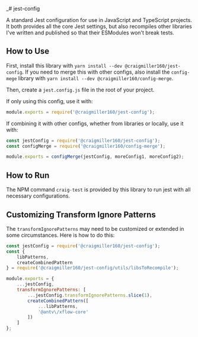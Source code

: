 _# jest-config

A standard Jest configuration for use in JavaScript and TypeScript projects. It both provides all the core Jest settings, but also recompiles other libraries I've written and published so that their ESModules won't break tests.

## How to Use

First, install this library with `yarn install --dev @craigmiller160/jest-config`. If you need to merge this with other configs, also install the `config-mege` library with `yarn install --dev @craigmiller160/config-merge`.

Then, create a `jest.config.js` file in the root of your project.

If only using this config, use it with:

```javascript
module.exports = require('@craigmiller160/jest-config');
```

If combining it with other configs, whether from libraries or locally, use it with:

```javascript
const jestConfig = require('@craigmiller160/jest-config');
const configMerge = require('@craigmiller160/config-merge');

module.exports = configMerge(jestConfig, moreConfig1, moreConfig2);
```

## How to Run

The NPM command `craig-test` is provided by this library to run jest with all necessary configurations.

## Customizing Transform Ignore Patterns

The `transformIgnorePatterns` may need to be customized or extended in some circumstances. Here is how to do this:

```javascript
const jestConfig = require('@craigmiller160/jest-config');
const {
    libPatterns,
    createCombinedPattern
} = require('@craigmiller160/jest-config/utils/libsToRecompile');

module.exports = {
	...jestConfig,
	transformIgnorePatterns: [
		...jestConfig.transformIgnorePatterns.slice(1),
		createCombinedPattern([
			...libPatterns,
			'@antv\/xflow-core'
		])
	]
};
```
